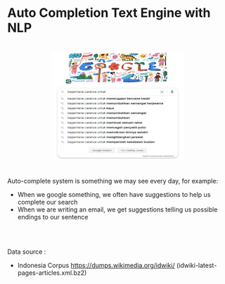 # Auto Completion Text Engine with NLP
<br>
<div style="width:image width px; font-size:100%; text-align:center;"><img src='autocomplete.JPG' alt="autocomplete-img" width="width" height="height" style="width:300px;height:250px;" /></div>
<br><br>
Auto-complete system is something we may see every day, for example:<ul>
    <li>When we google something, we often have suggestions to help us complete our search
    <li>When we are writing an email, we get suggestions telling us possible endings to our sentence
</ul><br><br>

Data source :
- Indonesia Corpus https://dumps.wikimedia.org/idwiki/ (idwiki-latest-pages-articles.xml.bz2)